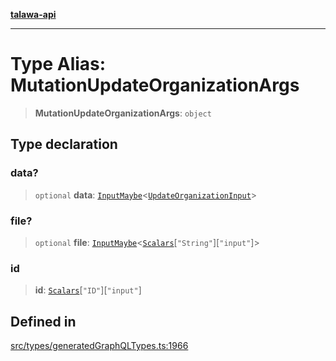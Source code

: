 [**talawa-api**](../../../README.md)

***

# Type Alias: MutationUpdateOrganizationArgs

> **MutationUpdateOrganizationArgs**: `object`

## Type declaration

### data?

> `optional` **data**: [`InputMaybe`](InputMaybe.md)\<[`UpdateOrganizationInput`](UpdateOrganizationInput.md)\>

### file?

> `optional` **file**: [`InputMaybe`](InputMaybe.md)\<[`Scalars`](Scalars.md)\[`"String"`\]\[`"input"`\]\>

### id

> **id**: [`Scalars`](Scalars.md)\[`"ID"`\]\[`"input"`\]

## Defined in

[src/types/generatedGraphQLTypes.ts:1966](https://github.com/Suyash878/talawa-api/blob/095e6964ce2a06c1c30d1acf81b6162203f1db91/src/types/generatedGraphQLTypes.ts#L1966)

